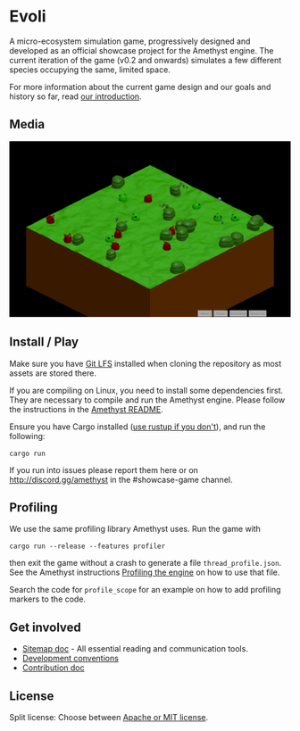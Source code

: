 # Evoli
A micro-ecosystem simulation game, progressively designed and developed as an official showcase project for the Amethyst engine. The current iteration of the game (v0.2 and onwards) simulates a few different species occupying the same, limited space.

For more information about the current game design and our goals and history so far, read [our introduction](https://community.amethyst.rs/t/evoli-introduction/770).

## Media

![may-10](https://raw.githubusercontent.com/amethyst/evoli/master/evoli-shot.png) 

## Install / Play

Make sure you have [Git LFS](https://git-lfs.github.com/) installed when cloning the repository as most assets are stored there.

If you are compiling on Linux, you need to install some dependencies first. They are necessary to compile and run the Amethyst engine. Please follow the instructions in the [Amethyst README](https://github.com/amethyst/amethyst#dependencies).

Ensure you have Cargo installed ([use rustup if you don't](https://rustup.rs/)), and run the following:

```
cargo run
```

If you run into issues please report them here or on http://discord.gg/amethyst in the #showcase-game channel.

## Profiling
We use the same profiling library Amethyst uses. Run the game with
```
cargo run --release --features profiler
```
then exit the game without a crash to generate a file `thread_profile.json`.
See the Amethyst instructions [Profiling the engine](https://github.com/amethyst/amethyst/blob/master/docs/CONTRIBUTING.md#profiling-the-engine) on
how to use that file.

Search the code for `profile_scope` for an example on how to add profiling markers to the code.

## Get involved

- [Sitemap doc](https://community.amethyst.rs/t/evoli-sitemap/771) - All essential reading and communication tools.
- [Development conventions](https://community.amethyst.rs/t/evoli-development-conventions/783)
- [Contribution doc](https://community.amethyst.rs/t/evoli-is-ready-for-contributions/815)

## License

Split license: Choose between [Apache or MIT license](https://github.com/amethyst/evoli/blob/master/LICENSE.md).
